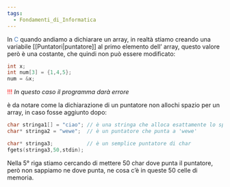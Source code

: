 ```yaml
---
tags:
  - Fondamenti_di_Informatica
---
```

In <font color="#4f81bd">C</font> quando andiamo a dichiarare un array, in realtà stiamo creando una variabile [[Puntatori|puntatore]] al primo elemento dell’ array, questo valore però è una costante, che quindi non può essere modificato: 

```C
int x;
int num[3] = {1,4,5};
num = &x; 
```
<font color="#ff0000">!!!</font> *In questo caso il programma darà errore*

è da notare come la dichiarazione di un puntatore non allochi spazio per un array, in caso fosse aggiunto dopo:
```C
char stringa1[] = "ciao"; // è una stringa che alloca esattamente lo spazio di ciao
char* stringa2 = "wewe";  // è un puntatore che punta a 'wewe'

char* stringa3;           // è un semplice puntatore di char
fgets(stringa3,50,stdin); 
```

Nella 5° riga stiamo cercando di mettere 50 char dove punta il puntatore, però non sappiamo ne dove punta, ne cosa c’è in queste 50 celle di memoria.